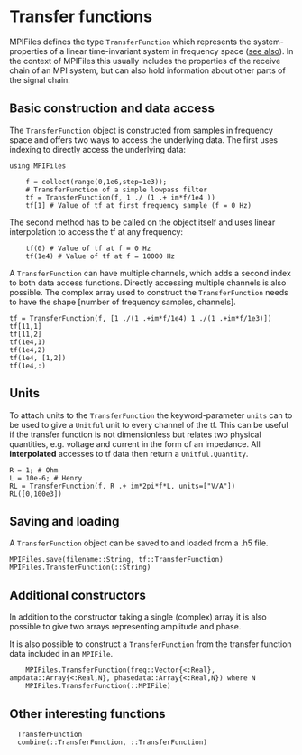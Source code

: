 # Transfer functions

MPIFiles defines the type `TransferFunction` which represents the system-properties of a linear time-invariant system in frequency space ([see also](https://en.wikipedia.org/wiki/Transfer_function)). In the context of MPIFiles this usually includes the properties of the receive chain of an MPI system, but can also hold information about other parts of the signal chain. 

## Basic construction and data access
The `TransferFunction` object is constructed from samples in frequency space and offers two ways to access the underlying data. The first uses indexing to directly access the underlying data:

```@setup tf
using MPIFiles
```
```@repl tf
    f = collect(range(0,1e6,step=1e3));
    # TransferFunction of a simple lowpass filter
    tf = TransferFunction(f, 1 ./ (1 .+ im*f/1e4 )) 
    tf[1] # Value of tf at first frequency sample (f = 0 Hz)
```

The second method has to be called on the object itself and uses linear interpolation to access the tf at any frequency:
```@repl tf
    tf(0) # Value of tf at f = 0 Hz
    tf(1e4) # Value of tf at f = 10000 Hz
```

A `TransferFunction` can have multiple channels, which adds a second index to both data access functions. Directly accessing multiple channels is also possible. The complex array used to construct the `TransferFunction` needs to have the shape [number of frequency samples, channels].

```@repl tf
tf = TransferFunction(f, [1 ./(1 .+im*f/1e4) 1 ./(1 .+im*f/1e3)])
tf[11,1]
tf[11,2]
tf(1e4,1)
tf(1e4,2)
tf(1e4, [1,2])
tf(1e4,:)
```
## Units 
To attach units to the `TransferFunction` the keyword-parameter `units` can to be used to give a `Unitful` unit to every channel of the tf. This can be useful if the transfer function is not dimensionless but relates two physical quantities, e.g. voltage and current in the form of an impedance. All **interpolated** accesses to tf data then return a `Unitful.Quantity`.

```@repl tf
R = 1; # Ohm
L = 10e-6; # Henry
RL = TransferFunction(f, R .+ im*2pi*f*L, units=["V/A"])
RL([0,100e3])
```

## Saving and loading
A `TransferFunction` object can be saved to and loaded from a .h5 file.

```@docs
MPIFiles.save(filename::String, tf::TransferFunction)
MPIFiles.TransferFunction(::String)
```

## Additional constructors

In addition to the constructor taking a single (complex) array it is also possible to give two arrays representing amplitude and phase.

It is also possible to construct a `TransferFunction` from the transfer function data included in an `MPIFile`.

```@docs
    MPIFiles.TransferFunction(freq::Vector{<:Real}, ampdata::Array{<:Real,N}, phasedata::Array{<:Real,N}) where N
    MPIFiles.TransferFunction(::MPIFile)
```

## Other interesting functions
```@docs
  TransferFunction
  combine(::TransferFunction, ::TransferFunction)
```

